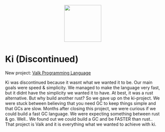 
<div align="center">
<p>
    <img width="120" src="https://raw.githubusercontent.com/ki-lang/ki/master/misc/ki-logo-circle.png">
</p>
</div>

# Ki (Discontinued)

New project: [Valk Programming Language](https://github.com/valk-lang/valk)

Ki was discontinued because it wasnt what we wanted it to be. Our main goals were speed & simplicity. We managed to make the language very fast, but it didnt have the simplicity we wanted it to have. At best, it was a rust alternative. But why build another rust? So we gave up on the ki-project. We were stuck between believing that you need GC to keep things simple and that GCs are slow. Months after closing this project, we were curious if we could build a fast GC language. We were expecting something between rust & go. Well.. We found out we could build a GC and be FASTER than rust.. That project is Valk and it is everything what we wanted to achieve with ki.
